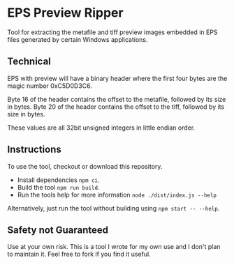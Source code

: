 # EPS Preview Ripper

Tool for extracting the metafile and tiff preview images embedded in EPS files generated by certain Windows applications.

## Technical

EPS with preview will have a binary header where the first four bytes are the magic number 0xC5D0D3C6.

Byte 16 of the header contains the offset to the metafile, followed by its size in bytes.
Byte 20 of the header contains the offset to the tiff, followed by its size in bytes.

These values are all 32bit unsigned integers in little endian order.

## Instructions

To use the tool, checkout or download this repository.

- Install dependencies `npm ci`.
- Build the tool `npm run build`.
- Run the tools help for more information `node ./dist/index.js --help`

Alternatively, just run the tool without building using `npm start -- --help`.

## Safety not Guaranteed

Use at your own risk. This is a tool I wrote for my own use and I don't plan to maintain it. Feel free to fork if you find it useful.